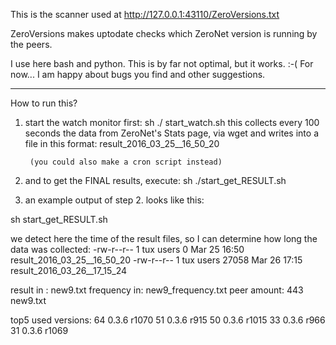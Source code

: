 This is the scanner used at http://127.0.0.1:43110/ZeroVersions.txt

ZeroVersions makes uptodate checks which ZeroNet version is running by the peers.

I use here bash and python. This is by far not optimal, but it works. :-( For now...
I am happy about bugs you find and other suggestions.

--------
How to run this?

1. start the watch monitor first:
	sh ./ start_watch.sh
		this collects every 100 seconds the data from ZeroNet's Stats page, via wget
		and writes into a file in this format: result_2016_03_25__16_50_20

		(you could also make a cron script instead)

2. and to get the FINAL results, execute:
	sh ./start_get_RESULT.sh

3. an example output of step 2. looks like this:

sh start_get_RESULT.sh
 
we detect here the time of the result files, so I can determine how long the data was collected:
-rw-r--r--    1 tux      users            0 Mar 25 16:50 result_2016_03_25__16_50_20
-rw-r--r--    1 tux      users        27058 Mar 26 17:15 result_2016_03_26__17_15_24
 
 
result in   : new9.txt
frequency in: new9_frequency.txt
peer amount:
443 new9.txt
 
top5 used versions:
     64 0.3.6 r1070
     51 0.3.6 r915
     50 0.3.6 r1015
     33 0.3.6 r966
     31 0.3.6 r1069





